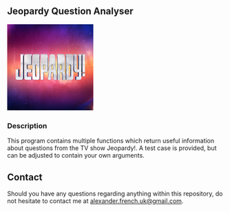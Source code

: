 ## Jeopardy Question Analyser
<img src="https://github.com/alexander-french/jeopardy-analysis/blob/master/Jeopardy-image.jpg" width="200" height="200" />

### Description
This program contains multiple functions which return useful information about questions from the TV show Jeopardy!. A test case is provided, but can be adjusted to contain your own arguments.

## Contact
Should you have any questions regarding anything within this repository, do not hesitate to contact me at alexander.french.uk@gmail.com.
